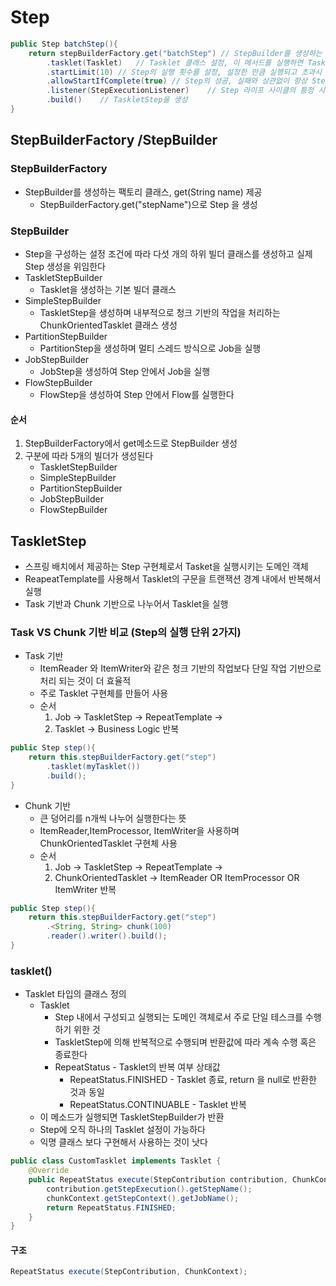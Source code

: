# Step
```java
public Step batchStep(){
    return stepBuilderFactory.get("batchStep") // StepBuilder를 생성하는 팩토리, Step 의 이름을 매개 변수로 받음
        .tasklet(Tasklet)   // Tasklet 클래스 설정, 이 메서드를 실행하면 TaskletStepBuilder 반환
        .startLimit(10) // Step의 실행 횟수를 설정, 설정한 만큼 실행되고 초과시 오류 발생, 기본값은 INTEGER.MAX_VALUE
        .allowStartIfComplete(true) // Step의 성공, 실패와 상관없이 항상 Step을 실행하기 위한 설정
        .listener(StepExecutionListener)    // Step 라이프 사이클의 틍정 시점에 콜백 제공받도록 StepExecutionListener 설정
        .build()    // TaskletStep을 생성
}
```
## StepBuilderFactory /StepBuilder
### StepBuilderFactory
* StepBuilder를 생성하는 팩토리 클래스, get(String name) 제공
  * StepBuilderFactory.get("stepName")으로 Step 을 생성

### StepBuilder
* Step을 구성하는 설정 조건에 따라 다섯 개의 하위 빌더 클래스를 생성하고 실제 Step 생성을 위임한다
* TaskletStepBuilder
  * Tasklet을 생성하는 기본 빌더 클래스
* SimpleStepBuilder
  * TaskletStep을 생성하며 내부적으로 청크 기반의 작업을 처리하는 ChunkOrientedTasklet 클래스 생성
* PartitionStepBuilder
  * PartitionStep을 생성하며 멀티 스레드 방식으로 Job을 실행
* JobStepBuilder
  * JobStep을 생성하여 Step 안에서 Job을 실행
* FlowStepBuilder
  * FlowStep을 생성하여 Step 안에서 Flow를 실행한다

#### 순서
1. StepBuilderFactory에서 get메소드로 StepBuilder 생성
2. 구분에 따라 5개의 빌더가 생성된다
   * TaskletStepBuilder
   * SimpleStepBuilder
   * PartitionStepBuilder
   * JobStepBuilder
   * FlowStepBuilder

## TaskletStep
* 스프링 배치에서 제공하는 Step 구현체로서 Tasket을 실행시키는 도메인 객체
* ReapeatTemplate를 사용해서 Tasklet의 구문을 트랜잭션 경계 내에서 반복해서 실행
* Task 기반과 Chunk 기반으로 나누어서 Tasklet을 실행

### Task VS Chunk 기반 비교 (Step의 실행 단위 2가지)
* Task 기반
  * ItemReader 와 ItemWriter와 같은 청크 기반의 작업보다 단일 작업 기반으로 처리 되는 것이 더 효율적
  * 주로 Tasklet 구현체를 만들어 사용
  * 순서
    1. Job -> TaskletStep -> RepeatTemplate ->
    2. Tasklet -> Business Logic 반복
```java
public Step step(){
    return this.stepBuilderFactory.get("step")
        .tasklet(myTasklet())
        .build();
}
```

* Chunk 기반
  * 큰 덩어리를 n개씩 나누어 실행한다는 뜻
  * ItemReader,ItemProcessor, ItemWriter을 사용하며 ChunkOrientedTasklet 구현체 사용
  * 순서
      1. Job -> TaskletStep -> RepeatTemplate ->
      2. ChunkOrientedTasklet -> ItemReader OR ItemProcessor OR ItemWriter 반복
```java
public Step step(){
    return this.stepBuilderFactory.get("step")
        .<String, String> chunk(100)
        .reader().writer().build();
}
```

### tasklet()
* Tasklet 타입의 클래스 정의
  * Tasklet
    * Step 내에서 구성되고 실행되는 도메인 객체로서 주로 단일 테스크를 수행하기 위한 것
    * TaskletStep에 의해 반복적으로 수행되며 반환값에 따라 계속 수행 혹은 종료한다
    * RepeatStatus - Tasklet의 반복 여부 상태값
      * RepeatStatus.FINISHED - Tasklet 종료, return 을 null로 반환한 것과 동일
      * RepeatStatus.CONTINUABLE - Tasklet 반복
  * 이 메소드가 실행되면 TaskletStepBuilder가 반환
  * Step에 오직 하나의 Tasklet 설정이 가능하다
  * 익명 클래스 보다 구현해서 사용하는 것이 낫다
```java
public class CustomTasklet implements Tasklet {
    @Override
    public RepeatStatus execute(StepContribution contribution, ChunkContext chunkContext) throws Exception {
        contribution.getStepExecution().getStepName();
        chunkContext.getStepContext().getJobName();
        return RepeatStatus.FINISHED;
    }
}
``` 
#### 구조
```java
RepeatStatus execute(StepContribution, ChunkContext);
```

